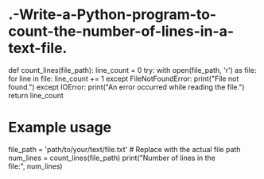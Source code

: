 # .-Write-a-Python-program-to-count-the-number-of-lines-in-a-text-file.

def count_lines(file_path):
    line_count = 0
    try:
        with open(file_path, 'r') as file:
            for line in file:
                line_count += 1
    except FileNotFoundError:
        print("File not found.")
    except IOError:
        print("An error occurred while reading the file.")
    return line_count

# Example usage
file_path = 'path/to/your/text/file.txt'  # Replace with the actual file path
num_lines = count_lines(file_path)
print("Number of lines in the file:", num_lines)
